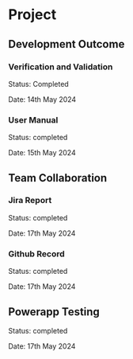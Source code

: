 # Project

## Development Outcome

### Verification and Validation
Status: Completed

Date: 14th May 2024

### User Manual
Status: completed

Date: 15th May 2024 

## Team Collaboration

### Jira Report
Status: completed

Date: 17th May 2024

### Github Record
Status: completed

Date: 17th May 2024



## Powerapp Testing
Status: completed

Date: 17th May 2024


